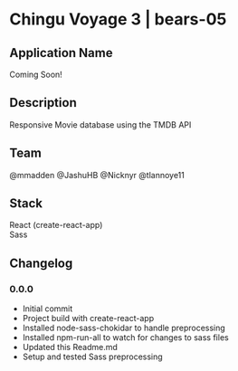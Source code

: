 # Chingu Voyage 3 | bears-05  

## Application Name  
Coming Soon!

## Description  
Responsive Movie database using the TMDB API

## Team  
@mmadden
@JashuHB
@Nicknyr
@tlannoye11

## Stack  
React (create-react-app)  
Sass

## Changelog  
### 0.0.0  
- Initial commit
- Project build with create-react-app
- Installed node-sass-chokidar to handle preprocessing
- Installed npm-run-all to watch for changes to sass files
- Updated this Readme.md
- Setup and tested Sass preprocessing
